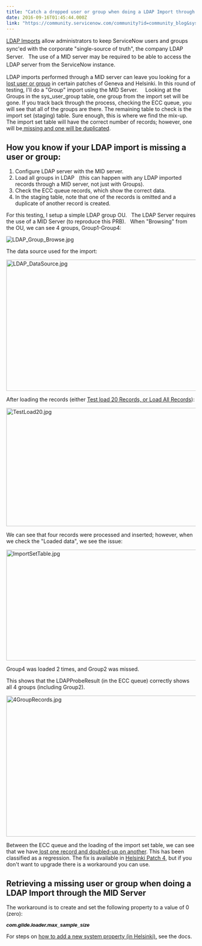 ```yaml
---
title: "Catch a dropped user or group when doing a LDAP Import through the MID Server"
date: 2016-09-16T01:45:44.000Z
link: "https://community.servicenow.com/community?id=community_blog&sys_id=87aca625dbd0dbc01dcaf3231f96193b"
---
```

<p><a title="ocs.servicenow.com/bundle/helsinki-servicenow-platform/page/integrate/ldap/concept/c_LDAPIntegration.html" href="https://docs.servicenow.com/bundle/helsinki-servicenow-platform/page/integrate/ldap/concept/c_LDAPIntegration.html" style="line-height: 1.5;">LDAP Imports</a><span style="line-height: 1.5;"> allow administrators to keep ServiceNow users and groups sync'ed with the corporate "single-source of truth", the company LDAP Server.   The use of a MID server may be required to be able to access the LDAP server from the ServiceNow instance.</span></p><p></p><p>LDAP imports performed through a MID server can leave you looking for a<a title="i.service-now.com/kb_view.do?sysparm_article=KB0596908" href="https://hi.service-now.com/kb_view.do?sysparm_article=KB0596908"> lost user or group</a> in certain patches of Geneva and Helsinki. In this round of testing, I'll do a "Group" import using the MID Server.     Looking at the Groups in the sys_user_group table, one group from the import set will be gone. If you track back through the process, checking the ECC queue, you will see that all of the groups are there. The remaining table to check is the import set (staging) table. Sure enough, this is where we find the mix-up. The import set table will have the correct number of records; however, one will be<a title="i.service-now.com/kb_view.do?sysparm_article=KB0596908" href="https://hi.service-now.com/kb_view.do?sysparm_article=KB0596908"> missing and one will be duplicated</a>.</p><p></p><h2>How you know if your LDAP import is missing a user or group:</h2><ol><li>Configure LDAP server with the MID server.</li><li>Load all groups in LDAP   (this can happen with any LDAP imported records through a MID server, not just with Groups).</li><li>Check the ECC queue records, which show the correct data.</li><li>In the staging table, note that one of the records is omitted and a duplicate of another record is created.</li></ol><p></p><p>For this testing, I setup a simple LDAP group OU.   The LDAP Server requires the use of a MID Server (to reproduce this PRB).   When "Browsing" from the OU, we can see 4 groups, Group1-Group4:</p><p><img   alt="LDAP_Group_Browse.jpg" class="image-6 jive-image" src="8c887b71db9cdf04e9737a9e0f9619d9.iix" style="height: auto; display: block; margin-left: auto; margin-right: auto;"/></p><p></p><p>The data source used for the import:</p><p><img   alt="LDAP_DataSource.jpg" class="image-7 jive-image" src="ea30214adb1c130468c1fb651f9619c5.iix" style="width: 620px; height: 348px; display: block; margin-left: auto; margin-right: auto;"/></p><p>After loading the records (either <a title="" _jive_internal="true" href="/community/service-automation-platform/scripting/blog/2016/07/05/test-load-25-records-will-not-transform" target="_blank">Test load 20 Records, or Load All Records</a>):</p><p><img   alt="TestLoad20.jpg" class="image-8 jive-image" src="8af97806db109f048c8ef4621f9619aa.iix" style="width: 620px; height: 314px; display: block; margin-left: auto; margin-right: auto;"/></p><p>We can see that four records were processed and inserted; however, when we check the "Loaded data", we see the issue:</p><p><img   alt="ImportSetTable.jpg" class="image-9 jive-image" src="dd389c8adb545344e9737a9e0f9619c5.iix" style="width: 620px; height: 294px; display: block; margin-left: auto; margin-right: auto;"/></p><p></p><p>Group4 was loaded 2 times, and Group2 was missed.</p><p></p><p>This shows that the LDAPProbeResult (in the ECC queue) correctly shows all 4 groups (including Group2).</p><p><img   alt="4GroupRecords.jpg" class="image-10 jive-image" src="3439b7f1db501304b322f4621f96195c.iix" style="width: 620px; height: 374px; display: block; margin-left: auto; margin-right: auto;"/></p><p></p><p>Between the ECC queue and the loading of the import set table, we can see that we have<a title="i.service-now.com/kb_view.do?sysparm_article=KB0596908" href="https://hi.service-now.com/kb_view.do?sysparm_article=KB0596908"> lost one record and doubled-up on another</a>. This has been classified as a regression. The fix is available in <a title="ocs.servicenow.com/bundle/helsinki-release-notes/page/release-notes/r_Helsinki-Patch-4.html" href="https://docs.servicenow.com/bundle/helsinki-release-notes/page/release-notes/r_Helsinki-Patch-4.html">Helsinki Patch 4</a>, but if you don't want to upgrade there is a workaround you can use.</p><p></p><h2>Retrieving a missing user or group when doing a LDAP Import through the MID Server</h2><p>The workaround is to create and set the following property to a value of 0 (zero):</p><p><span style="color: #000000; font-size: 10pt; font-family: Verdana, Arial, Helvetica, sans-serif;"><em><strong>com.glide.loader.max_sample_size</strong></em></span></p><p></p><p>For steps on <a title="ocs.servicenow.com/bundle/helsinki-servicenow-platform/page/administer/reference-pages/concept/c_AddingAProperty.html" href="https://docs.servicenow.com/bundle/helsinki-servicenow-platform/page/administer/reference-pages/concept/c_AddingAProperty.html">how to add a new system property (in Helsinki),</a> see the docs.</p>